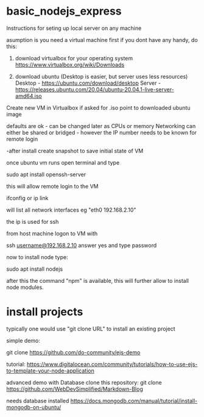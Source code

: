 # basic_nodejs_express
Instructions for seting up local server on any machine

asumption is you need a virtual machine first
if you dont have any handy, do this:

1. download virtualbox for your operating system
https://www.virtualbox.org/wiki/Downloads

2. download ubuntu (Desktop is easier, but server uses less resources)
Desktop - https://ubuntu.com/download/desktop
Server -  https://releases.ubuntu.com/20.04/ubuntu-20.04.1-live-server-amd64.iso

Create new VM in Virtualbox
if asked for .iso point to downloaded ubuntu image 

defaults are ok - can be changed later as CPUs or memory
Networking can either be shared or bridged - however the IP number needs to be known for remote login

-after install create snapshot to save initial state of VM

once ubuntu vm runs open terminal and type

sudo apt install openssh-server

this will allow remote login to the VM

ifconfig 
or
ip link

will list all network interfaces eg "eth0 192.168.2.10"

the ip is used for ssh

from host machine logon to VM with

ssh username@192.168.2.10
answer yes
and type password

now to install node type:

sudo apt install nodejs

after this the command "npm" is available, this will further allow to install node modules.


# install projects
typically one would use "git clone URL" to install an existing project

simple demo:

git clone https://github.com/do-community/ejs-demo

tutorial:
https://www.digitalocean.com/community/tutorials/how-to-use-ejs-to-template-your-node-application



advanced demo with Database
clone this repository:
git clone https://github.com/WebDevSimplified/Markdown-Blog

needs database installed
https://docs.mongodb.com/manual/tutorial/install-mongodb-on-ubuntu/










